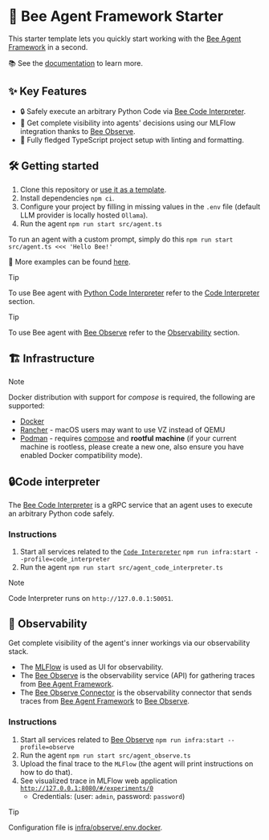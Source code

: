 # 🐝 Bee Agent Framework Starter

This starter template lets you quickly start working with the [Bee Agent Framework](https://github.com/i-am-bee/bee-agent-framework) in a second.

📚 See the [documentation](https://i-am-bee.github.io/bee-agent-framework/) to learn more.

## ✨ Key Features

- 🔒 Safely execute an arbitrary Python Code via [Bee Code Interpreter](https://github.com/i-am-bee/bee-code-interpreter).
- 🔎 Get complete visibility into agents' decisions using our MLFlow integration thanks to [Bee Observe](https://github.com/i-am-bee/bee-observe).
- 🚀 Fully fledged TypeScript project setup with linting and formatting.

## 🛠️ Getting started

1. Clone this repository or [use it as a template](https://github.com/new?template_name=bee-agent-framework-starter&template_owner=i-am-bee).
2. Install dependencies `npm ci`.
3. Configure your project by filling in missing values in the `.env` file (default LLM provider is locally hosted `Ollama`).
4. Run the agent `npm run start src/agent.ts`

To run an agent with a custom prompt, simply do this `npm run start src/agent.ts <<< 'Hello Bee!'`

🧪 More examples can be found [here](https://github.com/i-am-bee/bee-agent-framework/blob/main/examples).

> [!TIP]
>
> To use Bee agent with [Python Code Interpreter](https://github.com/i-am-bee/bee-code-interpreter) refer to the [Code Interpreter](#code-interpreter) section.

> [!TIP]
>
> To use Bee agent with [Bee Observe](https://github.com/i-am-bee/bee-observe) refer to the [Observability](#observability) section.

## 🏗 Infrastructure

> [!NOTE]
>
> Docker distribution with support for _compose_ is required, the following are supported:
>
> - [Docker](https://www.docker.com/)
> - [Rancher](https://www.rancher.com/) - macOS users may want to use VZ instead of QEMU
> - [Podman](https://podman.io/) - requires [compose](https://podman-desktop.io/docs/compose/setting-up-compose) and **rootful machine** (if your current machine is rootless, please create a new one, also ensure you have enabled Docker compatibility mode).

## 🔒Code interpreter

The [Bee Code Interpreter](https://github.com/i-am-bee/bee-code-interpreter) is a gRPC service that an agent uses to execute an arbitrary Python code safely.

### Instructions

1. Start all services related to the [`Code Interpreter`](https://github.com/i-am-bee/bee-code-interpreter) `npm run infra:start --profile=code_interpreter`
2. Run the agent `npm run start src/agent_code_interpreter.ts`

> [!NOTE]
>
> Code Interpreter runs on `http://127.0.0.1:50051`.

## 🔎 Observability

Get complete visibility of the agent's inner workings via our observability stack.

- The [MLFlow](https://mlflow.org/) is used as UI for observability.
- The [Bee Observe](https://github.com/i-am-bee/bee-observe) is the observability service (API) for gathering traces from [Bee Agent Framework](https://github.com/i-am-bee/bee-agent-framework).
- The [Bee Observe Connector](https://github.com/i-am-bee/bee-observe-connector) is the observability connector that sends traces from [Bee Agent Framework](https://github.com/i-am-bee/bee-agent-framework) to [Bee Observe](https://github.com/i-am-bee/bee-observe).

### Instructions

1. Start all services related to [Bee Observe](https://github.com/i-am-bee/bee-observe) `npm run infra:start --profile=observe`
2. Run the agent `npm run start src/agent_observe.ts`
3. Upload the final trace to the `MLFlow` (the agent will print instructions on how to do that).
4. See visualized trace in MLFlow web application [`http://127.0.0.1:8080/#/experiments/0`](http://localhost:8080/#/experiments/0)
   - Credentials: (user: `admin`, password: `password`)

> [!TIP]
>
> Configuration file is [infra/observe/.env.docker](./infra/observe/.env.docker).

